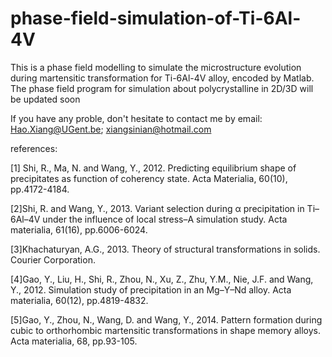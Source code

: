 # phase-field-simulation-of-Ti-6Al-4V
This is a phase field modelling to simulate the microstructure evolution during martensitic transformation for Ti-6Al-4V alloy, encoded by Matlab. 
The phase field program for simulation about polycrystalline in 2D/3D will be updated soon

If you have any proble, don't hesitate to contact me by email: Hao.Xiang@UGent.be; xiangsinian@hotmail.com

references:


[1] Shi, R., Ma, N. and Wang, Y., 2012. Predicting equilibrium shape of precipitates as function of coherency state. Acta Materialia, 60(10), pp.4172-4184.


[2]Shi, R. and Wang, Y., 2013. Variant selection during α precipitation in Ti–6Al–4V under the influence of local stress–A simulation study. Acta materialia, 61(16), pp.6006-6024.


[3]Khachaturyan, A.G., 2013. Theory of structural transformations in solids. Courier Corporation.


[4]Gao, Y., Liu, H., Shi, R., Zhou, N., Xu, Z., Zhu, Y.M., Nie, J.F. and Wang, Y., 2012. Simulation study of precipitation in an Mg–Y–Nd alloy. Acta materialia, 60(12), pp.4819-4832.


[5]Gao, Y., Zhou, N., Wang, D. and Wang, Y., 2014. Pattern formation during cubic to orthorhombic martensitic transformations in shape memory alloys. Acta materialia, 68, pp.93-105.
